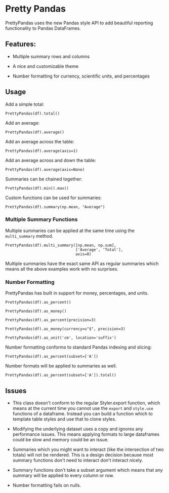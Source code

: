 # Pretty Pandas

PrettyPandas uses the new Pandas style API to add beautiful reporting 
functionality to Pandas DataFrames.

## Features:

* Multiple summary rows and columns

* A nice and customizable theme

* Number formatting for currency, scientific units, and percentages

## Usage

Add a simple total:

```
PrettyPandas(df).total()
```

Add an average:

```
PrettyPandas(df).average()
```

Add an average across the table:

```
PrettyPandas(df).average(axis=1)
```

Add an average across and down the table:

```
PrettyPandas(df).average(axis=None)
```

Summaries can be chained together:

```
PrettyPandas(df).min().max()
```

Custom functions can be used for summaries:

```
PrettyPandas(df).summary(np.mean, "Average")
```

### Multiple Summary Functions

Multiple summaries can be applied at the same time using the `multi_summary` 
method.

```
PrettyPandas(df).multi_summary([np.mean, np.sum],
                               ['Average', 'Total'],
                               axis=0)
```

Multiple summaries have the exact same API as regular summaries which means all
the above examples work with no surprises.

### Number Formatting

PrettyPandas has built in support for money, percentages, and units.

```
PrettyPandas(df).as_percent()
```

```
PrettyPandas(df).as_money()
```

```
PrettyPandas(df).as_percent(precision=3)
```

```
PrettyPandas(df).as_money(currency=u"$", precision=3)
```

```
PrettyPandas(df).as_unit('cm', location='suffix')
```

Number formatting conforms to standard Pandas indexing and slicing:

```
PrettyPandas(df).as_percent(subset=['A'])
```

Number formats will be applied to summaries as well. 

```
PrettyPandas(df).as_percent(subset=['A']).total()
```

## Issues

* This class doesn't conform to the regular Styler.export function, which
means at the current time you cannot use the `export` and `style.use`
functions of a dataframe. Instead you can build a function which to
template table styles and use that to clone styles.

* Modifying the underlying dataset uses a copy and ignores any performance
issues. This means applying formats to large dataframes could be slow and
memory could be an issue.

* Summaries which you might want to interact (like the intersection of two
totals) will not be rendered. This is a design decision because most summary
functions don't need to interact don't interact nicely.

* Summary functions don't take a subset argument which means that any
summary will be applied to every column or row.

* Number formatting fails on nulls.
